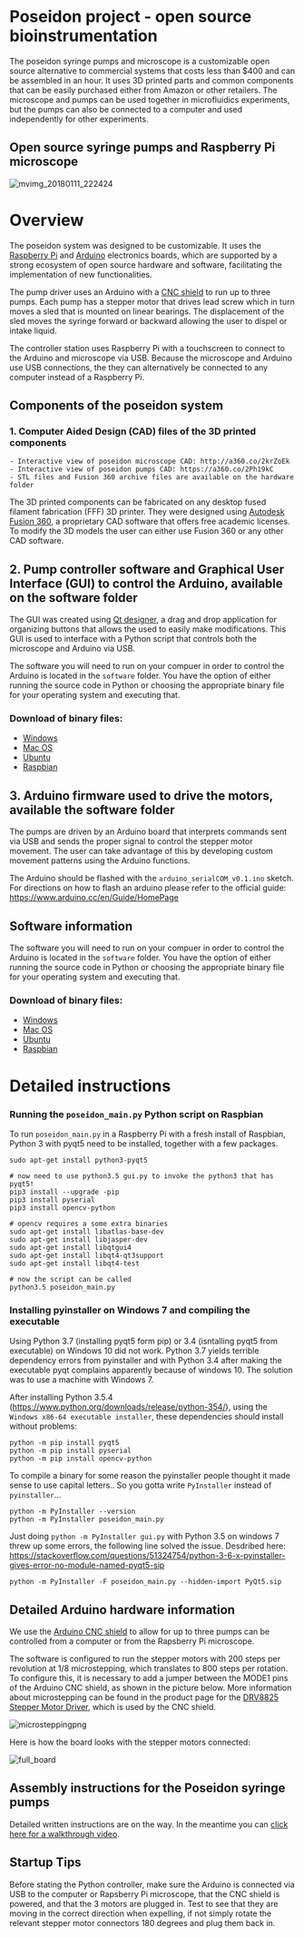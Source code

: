# Poseidon project - open source bioinstrumentation

The poseidon syringe pumps and microscope is a customizable open source alternative to commercial systems that costs less than $400 and can be assembled in an hour. It uses 3D printed parts and common components that can be easily purchased either from Amazon or other retailers. The microscope and pumps can be used together in microfluidics experiments, but the pumps can also be connected to a computer and used independently for other experiments.


## Open source syringe pumps and Raspberry Pi microscope
![mvimg_20180111_222424](https://user-images.githubusercontent.com/12504176/34991157-69e99c68-fa7d-11e7-8a77-660660820391.jpg)

# Overview

The poseidon system was designed to be customizable. It uses the [Raspberry Pi](https://www.raspberrypi.org/)  and [Arduino](https://www.arduino.cc/) electronics boards, which are supported by a strong ecosystem of open source hardware and software, facilitating the implementation of new functionalities.

The pump driver uses an Arduino with a [CNC shield](https://blog.protoneer.co.nz/arduino-cnc-shield/) to run up to three pumps. Each pump has a stepper motor that drives lead screw which in turn moves a sled that is mounted on linear bearings. The displacement of the sled moves the syringe forward or backward allowing the user to dispel or intake liquid.

The controller station uses Raspberry Pi with a touchscreen to connect to the Arduino and microscope via USB. Because the microscope and Arduino use USB connections, the they can alternatively be connected to any computer instead of a Raspberry Pi. 

## Components of the poseidon system


### 1. Computer Aided Design (CAD) files of the 3D printed components
    - Interactive view of poseidon microscope CAD: http://a360.co/2krZoEk
    - Interactive view of poseidon pumps CAD: https://a360.co/2Ph19kC
    - STL files and Fusion 360 archive files are available on the hardware folder

The 3D printed components can be fabricated on any desktop fused filament fabrication (FFF) 3D printer. They were designed using [Autodesk Fusion 360](http://autodesk.com/fusion360), a proprietary CAD software that offers free academic licenses. To modify the 3D models the user can either use Fusion 360 or any other CAD software. 


## 2. Pump controller software and Graphical User Interface (GUI) to control the Arduino, available on the software folder

The GUI was created using [Qt designer](http://doc.qt.io/qt-5/qtdesigner-manual.html), a drag and drop application for organizing buttons that allows the used to easily make modifications. This GUI is used to interface with a Python script that controls both the microscope and Arduino via USB. 

The software you will need to run on your compuer in order to control the Arduino is located in the `software` folder. You have the option of either running the source code in Python or choosing the appropriate binary file for your operating system and executing that.

### Download of binary files:
- [Windows](link) 
- [Mac OS](link)
- [Ubuntu](link)
- [Raspbian](link)

## 3. Arduino firmware used to drive the motors, available the software folder

The pumps are driven by an Arduino board that interprets commands sent via USB and sends the proper signal to control the stepper motor movement. The user can take advantage of this by developing custom movement patterns using the Arduino functions.

The Arduino should be flashed with the `arduino_serialCOM_v0.1.ino` sketch.
For directions on how to flash an arduino please refer to the official guide: https://www.arduino.cc/en/Guide/HomePage


## Software information

The software you will need to run on your compuer in order to control the Arduino is located in the `software` folder. You have the option of either running the source code in Python or choosing the appropriate binary file for your operating system and executing that.

### Download of binary files:
- [Windows](link) 
- [Mac OS](link)
- [Ubuntu](link)
- [Raspbian](link)


# Detailed instructions

### Running the `poseidon_main.py` Python script on Raspbian

To run `poseidon_main.py` in a Raspberry Pi with a fresh install of Raspbian, Python 3 with pyqt5 need to be installed, together with a few packages.
```
sudo apt-get install python3-pyqt5

# now need to use python3.5 gui.py to invoke the python3 that has pyqt5!
pip3 install --upgrade -pip
pip3 install pyserial
pip3 install opencv-python

# opencv requires a some extra binaries 
sudo apt-get install libatlas-base-dev
sudo apt-get install libjasper-dev
sudo apt-get install libqtgui4
sudo apt-get install libqt4-qt3support
sudo apt-get install libqt4-test

# now the script can be called
python3.5 poseidon_main.py
```

### Installing pyinstaller on Windows 7 and compiling the executable
Using Python 3.7 (installing pyqt5 form pip) or 3.4 (isntalling pyqt5 from executable) on Windows 10 did not work. 
Python 3.7 yields terrible dependency errors from pyinstaller and with Python 3.4 after making the executable pyqt complains apparently because of windows 10. The solution was to use a machine with Windows 7. 

After installing Python 3.5.4 (https://www.python.org/downloads/release/python-354/), using the `Windows x86-64 executable installer`, these dependencies should install without problems:
```
python -m pip install pyqt5
python -m pip install pyserial
python -m pip install opencv-python
```
To compile a binary for some reason the pyinstaller people thought it made sense to use capital letters..
So you gotta write `PyInstaller` instead of `pyinstaller`...
```
python -m PyInstaller --version
python -m PyInstaller poseidon_main.py
```
Just doing `python -m PyInstaller gui.py` with Python 3.5 on windows 7 threw up some errors, the following line solved the issue.
Desdribed here: https://stackoverflow.com/questions/51324754/python-3-6-x-pyinstaller-gives-error-no-module-named-pyqt5-sip
```
python -m PyInstaller -F poseidon_main.py --hidden-import PyQt5.sip
```


## Detailed Arduino hardware information

We use the [Arduino CNC shield](http://wiki.keyestudio.com/index.php/Ks0095_Arduino_CNC_Kit_/_CNC_Shield_V3.0_%2Bkeyestudio_Uno_R3%2B4pcs_a4988_Driver_/_GRBL_Compatible)
to allow for up to three pumps can be controlled from a computer or from the Rapsberry Pi microscope.

The software is configured to run the stepper motors with 200 steps per revolution at 1/8 microstepping, which translates to 800 steps per rotation. To configure this, it is necessary to add a jumper between the MODE1 pins of the Arduino CNC shield, as shown in the picture below. More information about microstepping can be found in the product page for the [DRV8825 Stepper Motor Driver](https://www.pololu.com/product/2133), which is used by the CNC shield. 

![microsteppingpng](https://user-images.githubusercontent.com/12504176/34992088-d2e04ca0-fa80-11e7-9dde-99b1894fbe5c.PNG)

Here is how the board looks with the stepper motors connected:

![full_board](https://user-images.githubusercontent.com/12504176/35099661-b8e55262-fc0d-11e7-86df-f2927111ce1a.PNG)



## Assembly instructions for the Poseidon syringe pumps

Detailed written instructions are on the way. In the meantime you can [click here for a walkthrough video](https://photos.app.goo.gl/xIplnxrbvsixwfU03).


## Startup Tips
Before stating the Python controller, make sure the Arduino is connected via USB to the computer or Rapsberry Pi microscope, that the CNC shield is powered, and that the 3 motors are plugged in. Test to see that they are moving in the correct direction when expelling, if not simply rotate the relevant stepper motor connectors 180 degrees and plug them back in.


